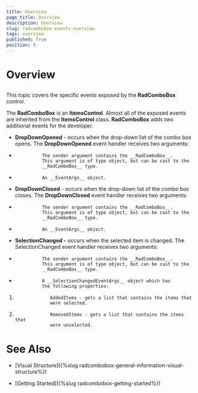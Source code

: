 ```yaml
---
title: Overview
page_title: Overview
description: Overview
slug: radcombobox-events-overview
tags: overview
published: True
position: 0
---
```


# Overview



## 

This topic covers the specific events exposed by the
          __RadComboBox__ control.
        

The __RadComboBox__ is an __ItemsControl__. Almost
          all of the exposed events are inherited from the
          __ItemsControl__ class. __RadComboBox__ adds two
          additional events for the developer.
        

* __DropDownOpened__ - occurs when the drop-down list of the
            combo box opens. The __DropDownOpened__ event handler
            receives two arguments:
            

* 
                The sender argument contains the __RadComboBox__.
                This argument is of type object, but can be cast to the
                __RadComboBox__ type.
              

* 
                An __EventArgs__ object.
              

* __DropDownClosed__ - occurs when the drop-down list of the
            combo box closes. The __DropDownClosed__ event handler
            receives two arguments:      
            

* 
                The sender argument contains the __RadComboBox__.
                This argument is of type object, but can be cast to the
                __RadComboBox__ type.
              

* 
                An __EventArgs__ object.
              

* __SelectionChanged -__ occurs when the selected item is
            changed. The SelectionChanged event handler receives two arguments:       
            

* 
                The sender argument contains the __RadComboBox__.
                This argument is of type object, but can be cast to the
                __RadComboBox__ type.
              

* 
                A __SelectionChangedEventArgs__ object which has
                the following properties:
                

1. 
                    AddedItems - gets a list that contains the items that
                    were selected.
                  

1. 
                    RemovedItems - gets a list that contains the items that
                    were unselected.
                  

# See Also[](9CF0FC0E-AB99-45AD-AA85-F9872371E39F)

 * [Visual Structure]({%slug radcombobox-general-information-visual-structure%})

 * [Getting Started]({%slug radcombobox-getting-started%})
